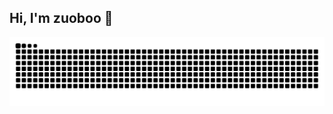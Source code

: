 ## Hi, I'm zuoboo 👋

<picture>
  <source media="(prefers-color-scheme: dark)" srcset="https://raw.githubusercontent.com/zuoboo/zuoboo/master/img/snake-dark.svg">
  <source media="(prefers-color-scheme: light)" srcset="https://raw.githubusercontent.com/zuoboo/zuoboo/master/img/snake.svg">
  <img alt="github contribution grid snake animation" src="https://raw.githubusercontent.com/zuoboo/zuoboo/master/img/snake.svg">
</picture>
